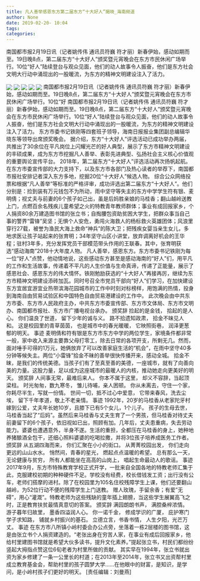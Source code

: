 ```yaml
---
title: 凡人善举感恩东方第二届东方“十大好人”揭晓_海南频道
author: None
date: 2019-02-20- 10:04
tags: 
categories: 
---
```

南国都市报2月19日讯（记者姚传伟 通讯员符巍 符才丽）新春伊始，感动如期而至。19日晚8点，第二届东方“十大好人”颁奖暨元宵晚会在东方市民休闲广场举行。10位“好人”陆续登台与观众见面，他们的动人故事令人振奋，他们是东方社会文明大行动中涌现出的一股暖流，为东方的精神文明建设注入了活力。
<!-- more -->
                
<img align="center" border="0" src="http://p0.ifengimg.com/fck/2019_08/d4c8f04c4eb1de3_w400_h533.jpg" />
                
<img align="center" border="0" src="http://p2.ifengimg.com/fck/2019_08/18fbe4001cf228c_w400_h265.jpg" />
            
<img align="center" border="0" src="http://p3.ifengimg.com/fck/2019_08/e6c5756c5de295d_w400_h265.jpg" />
<img align="center" border="0" src="http://p2.ifengimg.com/fck/2019_08/c429d25e0ff8b8f_w400_h300.jpg" />
<img align="center" border="0" src="http://p2.ifengimg.com/a/2016/0810/204c433878d5cf9size1_w16_h16.png" />
南国都市报2月19日讯（记者姚传伟 通讯员符巍 符才丽）新春伊始，感动如期而至。19日晚8点，第二届东方“十大好人”颁奖暨元宵晚会在东方市民休闲广场举行。10位“好
南国都市报2月19日讯（记者姚传伟 通讯员符巍 符才丽）新春伊始，感动如期而至。19日晚8点，第二届东方“十大好人”颁奖暨元宵晚会在东方市民休闲广场举行。10位“好人”陆续登台与观众见面，他们的动人故事令人振奋，他们是东方社会文明大行动中涌现出的一股暖流，为东方的精神文明建设注入了活力。
东方市委书记铁刚等四套班子领导，海南日报报业集团副总编辑华晓东等领导出席颁奖晚会。
据介绍，东方“十大好人”评选活动已成功举办两届，共推出了30余位在平凡岗位上闪耀光芒的好人典型，展示了东方市精神文明建设的丰硕成果，成为东方市挖掘凡人善举、表彰先进典型、弘扬社会主义核心价值观的重要舆论宣传平台。
2018年，第二届东方“十大好人”评选活动再次扬帆起航。在东方市委宣传部的大力支持下，以及东方市各部门及热心读者的举荐下，南国都市报社安排记者深入东方多地，挖掘20位“十大好人”候选人物。
综合公众网络投票和根据“凡人善举”等标准的严格评审，成功评选出第二届东方“十大好人”。他们分别是：捡到装有万元钱包不为所动，雨中坚守等失主的东方中学学生符有银、麦明倩；视丈夫与前妻的6个孩子如己出，虽是后妈胜亲娘的马桂香；翻山越岭送教上门，点燃百余名残疾儿童希望之火的特教青年教师群体；事业有成回报家乡，个人捐资80余万建造图书馆的张立书；自掏腰包资助贫困大学生，把群众事当自己事的警界“雷锋”吴坚；无惧个人安危，勇闯火海救人的杨标救火英雄团体；风浪里穿行27载，被誉为渔民大海上救命“神兵”的陈大卫；把残疾女婴当亲生女儿，多地求医让孩子站起来的张育明；34年坚守山区小讲堂，放弃调离好机会的王华程；驻村3年多，充分发挥党员干部模范带头作用的王联春。其中，张育明获选“感动海南”2018十大年度人物。
凡人善举，感恩东方。东方市委书记铁刚为每一位“好人”点赞，他动情地说，这些感动东方甚至是感动海南的“好人”们，用平凡的工作和生活故事，传递着不平凡的人生价值与生命真谛，传递了正能量，展示了感恩社会、感恩东方的伟大情怀。铁刚勉励获选的“十大好人”再接再厉，继续为东方市精神文明建设添砖加瓦。同时号召全市党员干部向“好人”们学习，在加快建设东方宜居宜游宜业热带滨海花园城市的工作中时刻对标榜样，用饱满的热情，投身到海南自由贸易试验区和中国特色自由贸易港建设的工作中。
此次晚会由中共东方市委、东方市人民政府主办，中共东方市委宣传部、东方市文体局、东方市文明办、南国都市报社、东方市广播电视台承办。
颁奖辞
捡起的是金钱，
拾起的是人心。
你们温良了世道，
留下少年的诚与义。
路不拾遗知政肃，
拾金不昧见人和。
这是校园里的青草茵茵，
也是城市中的春光暖暖，
它映照街巷，
润泽更葱郁的明天。
事迹
麦明倩和符有银是东方市东方中学的两位学生，家境条件都非常一般，家中收入来源主要靠父母打零工，除去日常的各项开支，所剩无几。然而，面对唾手可得的1万元，她俩放弃了可以改善家庭生活的“机会”，在雨中坚守40多分钟等候失主。两位“小雷锋”拾金不昧的善举很快传播开来，感动全城。
拾金不昧，是我们的传统美德。当孩子们有了至真至善的美德，一座城市，就有了向善向美的力量。这股力量，足以成为这座城市的最暖人的内核，推动她走向更美好的明天。
颁奖辞
人间事无常，最难后来人。
你本不属于这里，
却义不容辞，当起顶梁柱。
时光匆匆，数九寒冬，
雏儿待哺，亲人困顿。
你从未离去，守住一个家，
你耗尽半生，写就一份情。
世间一切，抵不过心中爱意，
它带来春风，洗去尘埃，
留下千年孝道，敬上不老亲情。
事迹
1992年，20岁的马桂香从老家陀牙村嫁到公爱，丈夫年长她10岁，且膝下已有5个女儿，1个儿子。
孩子的生母去世，马桂香当起了“后妈”。虽然后来马桂香与丈夫生育了一个男孩，但马桂香对待丈夫前妻留下的6个孩子，依旧视如已出，照顾有加。几年后，丈夫患重病，失去劳动能力。婆婆也遭遇意外，半身不遂。生活的重担，全都压在马桂香的身上，她种地养猪酿酒全包干，还细心照料婆婆的吃喝拉撒，并将3位孩子培养成医务工作者。
颁奖辞
从五湖四海而来，
你们汇聚在小小的街口。
从菁菁校园出发，
你们走向更远的山山水水。
悄然间，青春的星光，
燃起点点温暖的希望。
总有那么一天，
无论健康与贫穷，
所有人都能坐在高高的山岗上，
唱起生命最动人的歌谣。
事迹
2017年9月，东方市特殊教育学校正式开学，一批来自全国各地的特教老师汇集于此，克服建校初期的种种硬件不足。学校没有经费，校长借钱发工资；出行没有公车，老师们搭摩的进村。除了在校园里为105名住校残障学生上课，他们还要翻山越岭，为52位行动不便的残障学生上门送教。
赠人玫瑰，手留余香；有爱”无碍”，用心“灌溉”。特教老师为这些残缺的童年插上翅膀，当这些学生展翼高飞之时，正是教育扶贫最情真意切的答案。
颁奖辞
满园朗朗书声，
满腔桑梓浓情。
游子暮年归故里，
墨香四溢润人心。
你一诺千金，
修成学识的广厦，
庇护寒门学子求知路，
铺就乡村振兴的基石。
立德立言，书香书情，
人生夕阳，光芒万丈。
事迹
在东方市八所镇小岭村委会办公点旁，坐落着一栋2层楼的图书馆，这是由张立书个人捐资建造的。“老张出身在穷苦人家，在事业有成后回报家乡，他给村里建图书馆就是希望大伙多读书，提升文化素养。”提起张立书，村民们都纷纷竖起大拇指点赞这位6旬老者为村里所做的贡献。
其实早在1994年，张立书就出资为家乡修建了一条一公里长的村道；在2013年至2014年，张立书又出资帮村里成立教育基金会，帮助村里的孩子圆梦大学……在他眼中的财富，是知识，是学问，是小岭村孩子们更好的明天。
[责任编辑：刘曼燕]
            
